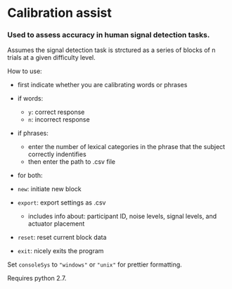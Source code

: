 # Calibration assist
### Used to assess accuracy in human signal detection tasks.

Assumes the signal detection task is strctured as a series of blocks of n trials at a given difficulty level.

How to use:
 - first indicate whether you are calibrating words or phrases

 - if words:
    - `y`: correct response
    - `n`: incorrect response
 
 - if phrases:
    - enter the number of lexical categories in the phrase that the subject correctly
   	 indentifies
    - then enter the path to .csv file

 - for both:
 - `new`: initiate new block
 - `export`: export settings as .csv  
 	- includes info about: participant ID, noise levels, signal levels, and actuator placement
 - `reset`: reset current block data
 - `exit`: nicely exits the program

Set `consoleSys` to `"windows"` or `"unix"` for prettier formatting.

Requires python 2.7.
